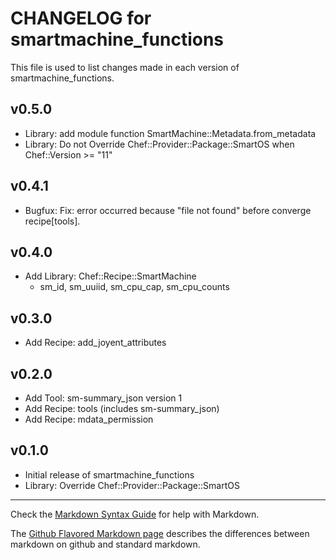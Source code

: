 # CHANGELOG for smartmachine_functions

This file is used to list changes made in each version of smartmachine_functions.

## v0.5.0

* Library: add module function SmartMachine::Metadata.from_metadata
* Library: Do not Override Chef::Provider::Package::SmartOS when Chef::Version >= "11"

## v0.4.1

* Bugfux: Fix: error occurred because "file not found" before converge recipe[tools].

## v0.4.0

* Add Library: Chef::Recipe::SmartMachine
  * sm_id, sm_uuiid, sm_cpu_cap, sm_cpu_counts

## v0.3.0

* Add Recipe: add_joyent_attributes

## v0.2.0

* Add Tool: sm-summary_json version 1
* Add Recipe: tools (includes sm-summary_json)
* Add Recipe: mdata_permission

## v0.1.0

* Initial release of smartmachine_functions
* Library: Override Chef::Provider::Package::SmartOS

- - -
Check the [Markdown Syntax Guide](http://daringfireball.net/projects/markdown/syntax) for help with Markdown.

The [Github Flavored Markdown page](http://github.github.com/github-flavored-markdown/) describes the differences between markdown on github and standard markdown.
